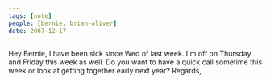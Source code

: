 ```yaml
---
tags: [note]
people: [bernie, brian-oliver]
date: 2007-12-17
---
```


Hey Bernie, I have been sick since Wed of last week. I'm off on Thursday and Friday this week as well. Do you want to have a quick call sometime this week or look at getting together early next year?
Regards, 